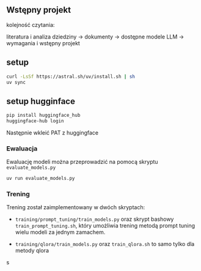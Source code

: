 
## Wstępny projekt

kolejność czytania:

literatura i analiza dziedziny -> dokumenty -> dostępne modele LLM -> wymagania i wstępny projekt


## setup 

```bash
curl -LsSf https://astral.sh/uv/install.sh | sh
uv sync
```


## setup hugginface

```bash
pip install huggingface_hub
huggingface-hub login
```

Następnie wkleić PAT z huggingface 

### Ewaluacja

Ewaluację modeli można przeprowadzić na pomocą skryptu `evaluate_models.py`

```bash
uv run evaluate_models.py 
```

### Trening
Trening został zaimplementowany w dwóch skryptach:
- `training/prompt_tuning/train_models.py` oraz skrypt bashowy `train_prompt_tuning.sh`, który umożliwia trening metodą prompt tuning wielu modeli za jednym zamachem.

- `training/qlora/train_models.py` oraz `train_qlora.sh` to samo tylko dla metody qlora

s